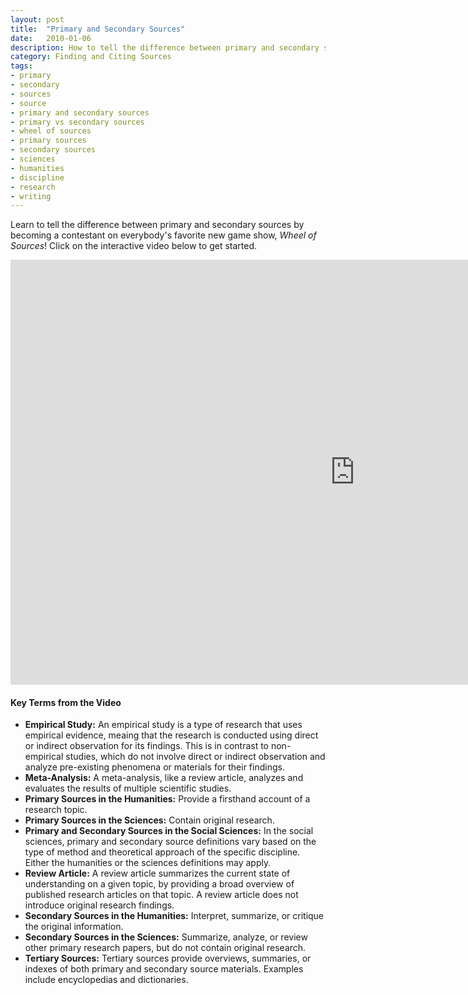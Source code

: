 ```yaml
---
layout: post
title:  "Primary and Secondary Sources"
date:   2010-01-06
description: How to tell the difference between primary and secondary sources.
category: Finding and Citing Sources
tags:
- primary
- secondary
- sources
- source
- primary and secondary sources
- primary vs secondary sources
- wheel of sources
- primary sources
- secondary sources
- sciences
- humanities
- discipline
- research
- writing
---
```


<p class="intro">Learn to tell the difference between primary and secondary sources by becoming a contestant on everybody's favorite new game show, <i>Wheel of Sources</i>! Click on the interactive video below to get started.</p>

<iframe src="https://ccle.ucla.edu/mod/hvp/embed.php?id=2142561" width="1101" height="680" frameborder="0" allowfullscreen="allowfullscreen"></iframe><script src="https://ccle.ucla.edu/mod/hvp/library/js/h5p-resizer.js" charset="UTF-8"></script>

<!-- include embed-and-share-buttons.html ? -->

#### Key Terms from the Video

<ul class="browser-default activator">
  <li><b>Empirical Study:</b> An empirical study is a type of research that uses empirical evidence, meaing that the research is conducted using direct or indirect observation for its findings. This is in contrast to non-empirical studies, which do not involve direct or indirect observation and analyze pre-existing phenomena or materials for their findings.</li>
  <li><b>Meta-Analysis:</b> A meta-analysis, like a review article, analyzes and evaluates the results of multiple scientific studies.</li>
  <li><b>Primary Sources in the Humanities:</b> Provide a firsthand account of a research topic.</li>
  <li><b>Primary Sources in the Sciences:</b> Contain original research.</li>
  <li><b>Primary and Secondary Sources in the Social Sciences:</b> In the social sciences, primary and secondary source definitions vary based on the type of method and theoretical approach of the specific discipline. Either the humanities or the sciences definitions may apply.</li>
  <li><b>Review Article:</b> A review article summarizes the current state of understanding on a given topic, by providing a broad overview of published research articles on that topic. A review article does not introduce original research findings.</li>
  <li><b>Secondary Sources in the Humanities:</b> Interpret, summarize, or critique the original information.</li>
  <li><b>Secondary Sources in the Sciences:</b> Summarize, analyze, or review other primary research papers, but do not contain original research.</li>
  <li><b>Tertiary Sources:</b> Tertiary sources provide overviews, summaries, or indexes of both primary and secondary source materials. Examples include encyclopedias and dictionaries.</li>
</ul>
